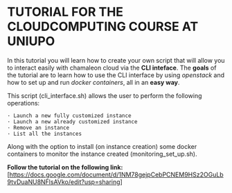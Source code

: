 # TUTORIAL FOR THE CLOUDCOMPUTING COURSE AT UNIUPO

  In this tutorial you will learn how to create your own script that will allow you to interact easily with chamaleon cloud via the **CLI inteface**. The **goals** of the tutorial are to learn how to use the CLI interface by using *openstack* and how to set up and run *docker containers*, all in an **easy way**.
  
  This script (cli_interface.sh) allows the user to perform the following operations:
  
    · Launch a new fully customized instance
    · Launch a new already customized instance
    · Remove an instance
    · List all the instances
    
  Along with the option to install (on instance creation) some docker containers to monitor the instance created (monitoring_set_up.sh).

  **Follow the tutorial on the following link:** [https://docs.google.com/document/d/1NM78gejpCebPCNEM9HSz2OGuLb9tvDuaNU8NFlsAVko/edit?usp=sharing]
